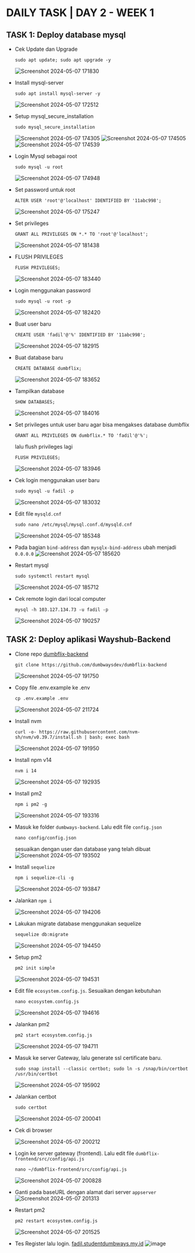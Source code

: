 # DAILY TASK | DAY 2 - WEEK 1

## TASK 1: Deploy database mysql
  - Cek Update dan Upgrade
    ```
    sudo apt update; sudo apt upgrade -y
    ```
    ![Screenshot 2024-05-07 171830](https://github.com/fadil05me/devops20-dumbways-AhmadFadillah/assets/45775729/04d34bd0-519d-48dc-a609-219ad579edd7)

  - Install mysql-server
    ```
    sudo apt install mysql-server -y
    ```
    ![Screenshot 2024-05-07 172512](https://github.com/fadil05me/devops20-dumbways-AhmadFadillah/assets/45775729/39b2bb2f-559b-48a1-9c3c-19472f4d5b7a)
  - Setup mysql_secure_installation
    ```
    sudo mysql_secure_installation
    ```
    ![Screenshot 2024-05-07 174305](https://github.com/fadil05me/devops20-dumbways-AhmadFadillah/assets/45775729/ed277c4c-c0f9-40df-8b5c-b66633363586)
    ![Screenshot 2024-05-07 174505](https://github.com/fadil05me/devops20-dumbways-AhmadFadillah/assets/45775729/c1472026-62c1-4928-a125-b4ba4fa01f2a)
    ![Screenshot 2024-05-07 174539](https://github.com/fadil05me/devops20-dumbways-AhmadFadillah/assets/45775729/d54d02ac-d8f3-492f-8016-1ed5d3780938)

  - Login Mysql sebagai root
    ```
    sudo mysql -u root
    ```
    ![Screenshot 2024-05-07 174948](https://github.com/fadil05me/devops20-dumbways-AhmadFadillah/assets/45775729/e610c686-c991-488c-a068-6b58f660981e)

  - Set password untuk root
    ```
    ALTER USER 'root'@'localhost' IDENTIFIED BY '11abc998';
    ```
    ![Screenshot 2024-05-07 175247](https://github.com/fadil05me/devops20-dumbways-AhmadFadillah/assets/45775729/251a942f-f5cf-4b84-92e1-d57f8b1c88f9)
 
  - Set privileges
    ```
    GRANT ALL PRIVILEGES ON *.* TO 'root'@'localhost';
    ```
    ![Screenshot 2024-05-07 181438](https://github.com/fadil05me/devops20-dumbways-AhmadFadillah/assets/45775729/61332743-544a-46ab-8d66-a3d0ac04fb81)
 
  - FLUSH PRIVILEGES
    ```
    FLUSH PRIVILEGES;
    ```
    ![Screenshot 2024-05-07 183440](https://github.com/fadil05me/devops20-dumbways-AhmadFadillah/assets/45775729/dabe2e01-212c-4325-98e1-4f0229ac2a54)

  - Login menggunakan password
    ```
    sudo mysql -u root -p
    ```
    ![Screenshot 2024-05-07 182420](https://github.com/fadil05me/devops20-dumbways-AhmadFadillah/assets/45775729/9e140bc0-fde1-40fd-ab1a-5d3d3ec2e697)

  - Buat user baru
    ```
    CREATE USER 'fadil'@'%' IDENTIFIED BY '11abc998';
    ```
    ![Screenshot 2024-05-07 182915](https://github.com/fadil05me/devops20-dumbways-AhmadFadillah/assets/45775729/c2b2f0b7-7b12-4079-bd2d-6cad5eb6e327)

  - Buat database baru
    ```
    CREATE DATABASE dumbflix;
    ```
    ![Screenshot 2024-05-07 183652](https://github.com/fadil05me/devops20-dumbways-AhmadFadillah/assets/45775729/b7eb9122-5363-4f3a-8f25-0ea7591373f4)

  - Tampilkan database
    ```
    SHOW DATABASES;
    ```
    ![Screenshot 2024-05-07 184016](https://github.com/fadil05me/devops20-dumbways-AhmadFadillah/assets/45775729/f8a80099-fc02-4d5f-85f6-6e9b9064add1)

  - Set privileges untuk user baru agar bisa mengakses database dumbflix
    ```
    GRANT ALL PRIVILEGES ON dumbflix.* TO 'fadil'@'%';
    ```
    lalu flush privileges lagi
    ```
    FLUSH PRIVILEGES;
    ```
    ![Screenshot 2024-05-07 183946](https://github.com/fadil05me/devops20-dumbways-AhmadFadillah/assets/45775729/683e0864-ef56-44b8-b2be-f66a46167c69)
  
  - Cek login menggunakan user baru
    ```
    sudo mysql -u fadil -p
    ```
    ![Screenshot 2024-05-07 183032](https://github.com/fadil05me/devops20-dumbways-AhmadFadillah/assets/45775729/0df60cdf-63eb-472b-81e9-318014f83c5e)

  - Edit file ```mysqld.cnf```
    ```
    sudo nano /etc/mysql/mysql.conf.d/mysqld.cnf
    ```
    ![Screenshot 2024-05-07 185348](https://github.com/fadil05me/devops20-dumbways-AhmadFadillah/assets/45775729/86fbbcda-01c8-4945-bc21-b9eb79808047)

  - Pada bagian ```bind-address``` dan ```mysqlx-bind-address``` ubah menjadi ```0.0.0.0```
    ![Screenshot 2024-05-07 185620](https://github.com/fadil05me/devops20-dumbways-AhmadFadillah/assets/45775729/b0db4304-b32d-4ebd-9586-4776519c2c98)

  - Restart mysql
    ```
    sudo systemctl restart mysql
    ```
    ![Screenshot 2024-05-07 185712](https://github.com/fadil05me/devops20-dumbways-AhmadFadillah/assets/45775729/678253c5-932b-4b48-8eb1-5cf94d596126)

  - Cek remote login dari local computer
    ```
    mysql -h 103.127.134.73 -u fadil -p
    ```
    ![Screenshot 2024-05-07 190257](https://github.com/fadil05me/devops20-dumbways-AhmadFadillah/assets/45775729/cce3a684-992c-4159-b41d-e0c4aa09fa73)

    
## TASK 2: Deploy aplikasi Wayshub-Backend 

  - Clone repo <a href="https://github.com/dumbwaysdev/dumbflix-backend">dumbflix-backend</a>
    ```
    git clone https://github.com/dumbwaysdev/dumbflix-backend
    ```
    ![Screenshot 2024-05-07 191750](https://github.com/fadil05me/devops20-dumbways-AhmadFadillah/assets/45775729/b40501f1-976f-4687-92bc-e7cc0ea44f36)

  - Copy file .env.example ke .env
    ```
    cp .env.example .env
    ```
    ![Screenshot 2024-05-07 211724](https://github.com/fadil05me/devops20-dumbways-AhmadFadillah/assets/45775729/91eb05d6-5357-48c3-8dc1-d5a711d9ae7f)

  - Install nvm
    ```
    curl -o- https://raw.githubusercontent.com/nvm-sh/nvm/v0.39.7/install.sh | bash; exec bash
    ```
    ![Screenshot 2024-05-07 191950](https://github.com/fadil05me/devops20-dumbways-AhmadFadillah/assets/45775729/1b2b22d5-349d-4da9-8298-5107cc0d5227)

  - Install npm v14
    ```
    nvm i 14
    ```
    ![Screenshot 2024-05-07 192935](https://github.com/fadil05me/devops20-dumbways-AhmadFadillah/assets/45775729/62ba8641-49e9-4703-a963-15938178b861)

  - Install pm2
    ```
    npm i pm2 -g
    ```
    ![Screenshot 2024-05-07 193316](https://github.com/fadil05me/devops20-dumbways-AhmadFadillah/assets/45775729/c27d12e7-d7c9-4943-a70a-21e8f5d38468)

  - Masuk ke folder ```dumbways-backend```. Lalu edit file ```config.json```
    ```
    nano config/config.json
    ```
    sesuaikan dengan user dan database yang telah dibuat
    ![Screenshot 2024-05-07 193502](https://github.com/fadil05me/devops20-dumbways-AhmadFadillah/assets/45775729/e0d5fd9a-eb6a-49b5-a827-2b8229ef2853)
  
  - Install ```sequelize```
    ```
    npm i sequelize-cli -g
    ```
    ![Screenshot 2024-05-07 193847](https://github.com/fadil05me/devops20-dumbways-AhmadFadillah/assets/45775729/713b5616-bb4f-4955-abd0-82fea426202e)
  
  - Jalankan ```npm i```
    
    ![Screenshot 2024-05-07 194206](https://github.com/fadil05me/devops20-dumbways-AhmadFadillah/assets/45775729/719a393c-5232-4f56-ae21-71177bbdbf9c)

  - Lakukan migrate database menggunakan sequelize
    ```
    sequelize db:migrate
    ```
    ![Screenshot 2024-05-07 194450](https://github.com/fadil05me/devops20-dumbways-AhmadFadillah/assets/45775729/c7a0c520-7a0c-416c-ab0d-35ec6ddc76a0)

  - Setup pm2
    ```
    pm2 init simple
    ```
    ![Screenshot 2024-05-07 194531](https://github.com/fadil05me/devops20-dumbways-AhmadFadillah/assets/45775729/7b55aa33-c954-41bc-8f62-74b05e2d34b5)

  - Edit file ```ecosystem.config.js```. Sesuaikan dengan kebutuhan 
    ```
    nano ecosystem.config.js
    ```
    ![Screenshot 2024-05-07 194616](https://github.com/fadil05me/devops20-dumbways-AhmadFadillah/assets/45775729/74b141f2-d2b3-4954-a48d-39b373f55011)

  - Jalankan pm2
    ```
    pm2 start ecosystem.config.js
    ```
    ![Screenshot 2024-05-07 194711](https://github.com/fadil05me/devops20-dumbways-AhmadFadillah/assets/45775729/8a0febf5-05d7-40fb-a061-3bcd0396ddb2)

  - Masuk ke server Gateway, lalu generate ssl certificate baru.
    ```
    sudo snap install --classic certbot; sudo ln -s /snap/bin/certbot /usr/bin/certbot
    ```
    ![Screenshot 2024-05-07 195902](https://github.com/fadil05me/devops20-dumbways-AhmadFadillah/assets/45775729/ff3370ad-2a9e-4f0c-806b-c4c61da9c55c)

  - Jalankan certbot
    ```
    sudo certbot
    ```
    ![Screenshot 2024-05-07 200041](https://github.com/fadil05me/devops20-dumbways-AhmadFadillah/assets/45775729/6a31f4c8-5a79-409c-bf25-2020a9234d53)

  - Cek di browser
    
    ![Screenshot 2024-05-07 200212](https://github.com/fadil05me/devops20-dumbways-AhmadFadillah/assets/45775729/9c9e96d7-4c4c-40d0-9534-d5fefc97aeea)

  - Login ke server gateway (frontend). Lalu edit file ```dumbflix-frontend/src/config/api.js```
    ```
    nano ~/dumbflix-frontend/src/config/api.js
    ```
    ![Screenshot 2024-05-07 200828](https://github.com/fadil05me/devops20-dumbways-AhmadFadillah/assets/45775729/6e7a9a09-7710-424d-a30f-99dcf5e47a58)

  - Ganti pada baseURL dengan alamat dari server ```appserver```
    ![Screenshot 2024-05-07 201313](https://github.com/fadil05me/devops20-dumbways-AhmadFadillah/assets/45775729/ed879b1d-295d-4b06-be49-49d33980fc36)

  - Restart pm2
    ```
    pm2 restart ecosystem.config.js
    ```
    ![Screenshot 2024-05-07 201525](https://github.com/fadil05me/devops20-dumbways-AhmadFadillah/assets/45775729/cfbc0ac3-dc61-4b07-9670-b96a61ccbf92)

  - Tes Register lalu login. [fadil.studentdumbways.my.id](https://fadil.studentdumbways.my.id/)
    ![image](https://github.com/fadil05me/devops20-dumbways-AhmadFadillah/assets/45775729/a44d560b-edd5-4aad-8e78-073f41375349)



